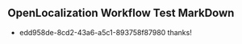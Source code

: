 ## OpenLocalization Workflow Test MarkDown
* edd958de-8cd2-43a6-a5c1-893758f87980 thanks!

<!--HONumber=Jul16_HO3-->


